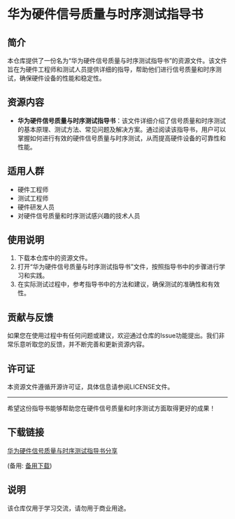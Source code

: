 # 华为硬件信号质量与时序测试指导书

## 简介
本仓库提供了一份名为“华为硬件信号质量与时序测试指导书”的资源文件。该文件旨在为硬件工程师和测试人员提供详细的指导，帮助他们进行信号质量和时序测试，确保硬件设备的性能和稳定性。

## 资源内容
- **华为硬件信号质量与时序测试指导书**：该文件详细介绍了信号质量和时序测试的基本原理、测试方法、常见问题及解决方案。通过阅读该指导书，用户可以掌握如何进行有效的硬件信号质量与时序测试，从而提高硬件设备的可靠性和性能。

## 适用人群
- 硬件工程师
- 测试工程师
- 硬件研发人员
- 对硬件信号质量和时序测试感兴趣的技术人员

## 使用说明
1. 下载本仓库中的资源文件。
2. 打开“华为硬件信号质量与时序测试指导书”文件，按照指导书中的步骤进行学习和实践。
3. 在实际测试过程中，参考指导书中的方法和建议，确保测试的准确性和有效性。

## 贡献与反馈
如果您在使用过程中有任何问题或建议，欢迎通过仓库的Issue功能提出。我们非常乐意听取您的反馈，并不断完善和更新资源内容。

## 许可证
本资源文件遵循开源许可证，具体信息请参阅LICENSE文件。

---

希望这份指导书能够帮助您在硬件信号质量和时序测试方面取得更好的成果！

## 下载链接
[华为硬件信号质量与时序测试指导书分享](https://pan.quark.cn/s/1bea46973c2a) 

(备用: [备用下载](https://pan.baidu.com/s/1NoF2sWtJK6H2f8o6le7T0w?pwd=1234))

## 说明

该仓库仅用于学习交流，请勿用于商业用途。
